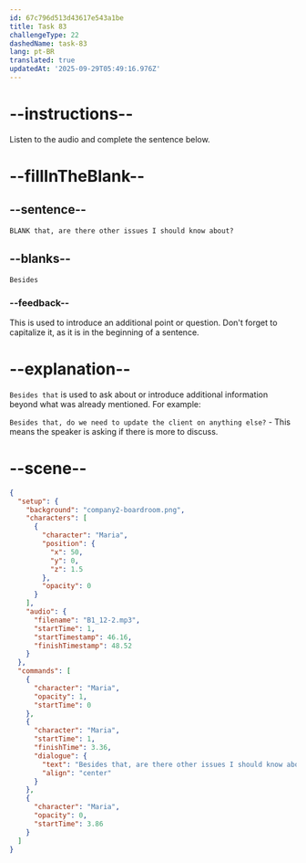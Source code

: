 ```yaml
---
id: 67c796d513d43617e543a1be
title: Task 83
challengeType: 22
dashedName: task-83
lang: pt-BR
translated: true
updatedAt: '2025-09-29T05:49:16.976Z'
---
```


<!-- (Audio) Maria: Besides that, are there other issues I should know about? -->

# --instructions--

Listen to the audio and complete the sentence below.

# --fillInTheBlank--

## --sentence--

`BLANK that, are there other issues I should know about?`

## --blanks--

`Besides`

### --feedback--

This is used to introduce an additional point or question. Don't forget to capitalize it, as it is in the beginning of a sentence.

# --explanation--

`Besides that` is used to ask about or introduce additional information beyond what was already mentioned. For example:

`Besides that, do we need to update the client on anything else?` - This means the speaker is asking if there is more to discuss.

# --scene--

```json
{
  "setup": {
    "background": "company2-boardroom.png",
    "characters": [
      {
        "character": "Maria",
        "position": {
          "x": 50,
          "y": 0,
          "z": 1.5
        },
        "opacity": 0
      }
    ],
    "audio": {
      "filename": "B1_12-2.mp3",
      "startTime": 1,
      "startTimestamp": 46.16,
      "finishTimestamp": 48.52
    }
  },
  "commands": [
    {
      "character": "Maria",
      "opacity": 1,
      "startTime": 0
    },
    {
      "character": "Maria",
      "startTime": 1,
      "finishTime": 3.36,
      "dialogue": {
        "text": "Besides that, are there other issues I should know about?",
        "align": "center"
      }
    },
    {
      "character": "Maria",
      "opacity": 0,
      "startTime": 3.86
    }
  ]
}
```
